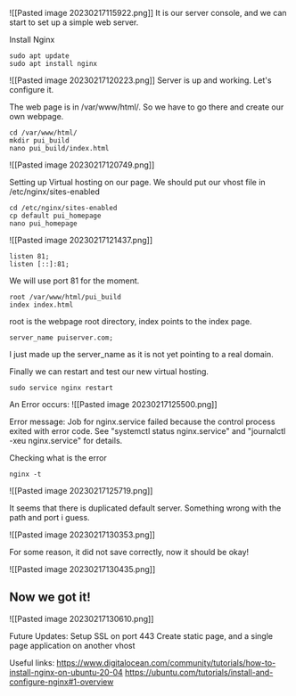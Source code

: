 ![[Pasted image 20230217115922.png]]
It is our server console, and we can start to set up a simple web server.

Install Nginx
```
sudo apt update
sudo apt install nginx
```

![[Pasted image 20230217120223.png]]
Server is up and working. Let's configure it.

The web page is in /var/www/html/. So we have to go there and create our own webpage.

```
cd /var/www/html/
mkdir pui_build
nano pui_build/index.html
```

![[Pasted image 20230217120749.png]]

Setting up Virtual hosting on our page.
We should put our vhost file in /etc/nginx/sites-enabled

```
cd /etc/nginx/sites-enabled
cp default pui_homepage
nano pui_homepage
```

![[Pasted image 20230217121437.png]]


```
listen 81;
listen [::]:81;
```
We will use port 81 for the moment.

```
root /var/www/html/pui_build
index index.html
```

root is the webpage root directory, index points to the index page.

```
server_name puiserver.com;
```
I just made up the server_name as it is not yet pointing to a real domain.

Finally we can restart and test our new virtual hosting.
```
sudo service nginx restart
```

An Error occurs:
![[Pasted image 20230217125500.png]]

Error message:
Job for nginx.service failed because the control process exited with error code.
See "systemctl status nginx.service" and "journalctl -xeu nginx.service" for details.

Checking what is the error
```
nginx -t
```

![[Pasted image 20230217125719.png]]

It seems that there is duplicated default server. Something wrong with the path and port i guess.

![[Pasted image 20230217130353.png]]

For some reason, it did not save correctly, now it should be okay!



![[Pasted image 20230217130435.png]]

## Now we got it!
![[Pasted image 20230217130610.png]]


Future Updates:
Setup SSL on port 443
Create static page, and a single page application on another vhost

Useful links:
https://www.digitalocean.com/community/tutorials/how-to-install-nginx-on-ubuntu-20-04
https://ubuntu.com/tutorials/install-and-configure-nginx#1-overview
